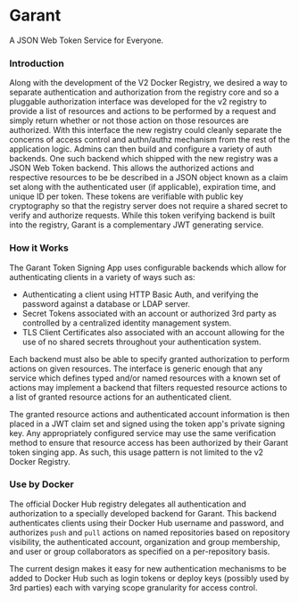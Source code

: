 Garant
======

A JSON Web Token Service for Everyone.


### Introduction

Along with the development of the V2 Docker Registry, we desired a way to
separate authentication and authorization from the registry core and so a
pluggable authorization interface was developed for the v2 registry to provide
a list of resources and actions to be performed by a request and simply return
whether or not those action on those resources are authorized. With this
interface the new registry could cleanly separate the concerns of access
control and authn/authz mechanism from the rest of the application logic.
Admins can then build and configure a variety of auth backends. One such
backend which shipped with the new registry was a JSON Web Token backend. This
allows the authorized actions and respective resources to be be described in a
JSON object known as a claim set along with the authenticated user (if
applicable), expiration time, and unique ID per token. These tokens are
verifiable with public key cryptography so that the registry server does not
require a shared secret to verify and authorize requests. While this token
verifying backend is built into the registry, Garant is a complementary JWT
generating service.

### How it Works

The Garant Token Signing App uses configurable backends which allow for
authenticating clients in a variety of ways such as:

- Authenticating a client using HTTP Basic Auth, and verifying the password
  against a database or LDAP server.
- Secret Tokens associated with an account or authorized 3rd party as
  controlled by a centralized identity management system.
- TLS Client Certificates also associated with an account allowing for the use
  of no shared secrets throughout your authentication system.

Each backend must also be able to specify granted authorization to perform
actions on given resources. The interface is generic enough that any service
which defines typed and/or named resources with a known set of actions may
implement a backend that filters requested resource actions to a list of
granted resource actions for an authenticated client.

The granted resource actions and authenticated account information is then
placed in a JWT claim set and signed using the token app's private signing key.
Any appropriately configured service may use the same verification method to
ensure that resource access has been authorized by their Garant token singing
app. As such, this usage pattern is not limited to the v2 Docker Registry.

### Use by Docker

The official Docker Hub registry delegates all authentication and authorization
to a specially developed backend for Garant. This backend authenticates clients
using their Docker Hub username and password, and authorizes `push` and `pull`
actions on named repositories based on repository visibility, the authenticated
account, organization and group membership, and user or group collaborators as
specified on a per-repository basis.

The current design makes it easy for new authentication mechanisms to be added
to Docker Hub such as login tokens or deploy keys (possibly used by 3rd
parties) each with varying scope granularity for access control.
